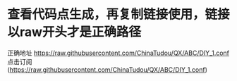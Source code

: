# 查看代码点生成，再复制链接使用，链接以raw开头才是正确路径

正确地址
https://raw.githubusercontent.com/ChinaTudou/QX/ABC/DIY_1.conf
点击订阅(https://raw.githubusercontent.com/ChinaTudou/QX/ABC/DIY_1.conf)
